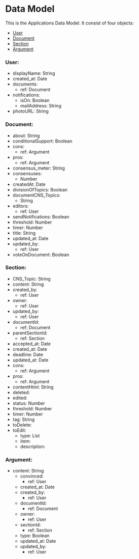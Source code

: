 # <a id="top"></a> Data Model
This is the Applications Data Model. It consist of four objects:  
- [User](#user)
- [Document](#document)
- [Section](#section)
- [Argument](#argument)

### <a id="user"></a>User:
- displayName: String
- created_at: Date
- documents:
  - ref: Document
- notifications:
  - isOn: Boolean
  - mailAddress: String
- photoURL: String
### <a id="document"></a>Document:
- about: String
- conditionalSupport: Boolean
- cons:
  - ref: Argument
- pros:
  - ref: Argument
- consensus_meter: String
- consensuses:
  - Number
- createdAt: Date
- divisionOfTopics: Boolean
- documentCNS_Topics:
  - String
- editors:
  - ref: User
- sendNotifications: Boolean
- threshold: Number
- timer: Number
- title: String
- updated_at: Date
- updated_by:
  - ref: User
- voteOnDocument: Boolean
### <a id="section"></a>Section:
- CNS_Topic: String
- content: String
- created_by:
  - ref: User
- owner:
  - ref: User
- updated_by:
  - ref: User
- documentId:
  - ref: Document
- parentSectionId:
  - ref: Section
- accepted_at: Date
- created_at: Date
- deadline: Date
- updated_at: Date
- cons:
  - ref: Argument
- pros:
  - ref: Argument
- contentHtml: String
- deleted:
- edited:
- status: Number
- threshold: Number
- timer: Number
- tag: String
- toDelete:
- toEdit:
  - type: List
  - item:
  - description:
### <a id="argument"></a>Argument:
- content: String
  - convinced:
    - ref: User
  - created_at: Date
  - created_by:
    - ref: User
  - documentId:
    - ref: Document
  - owner:
    - ref: User
  - sectionId:
    - ref: Section
  - type: Boolean
  - updated_at: Date
  - updated_by:
    - ref: User